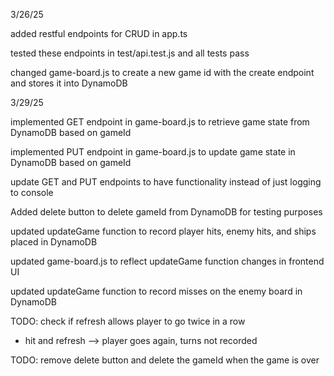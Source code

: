 3/26/25

added restful endpoints for CRUD in app.ts

tested these endpoints in test/api.test.js and all tests pass

changed game-board.js to create a new game id with the create endpoint
and stores it into DynamoDB


3/29/25 

implemented GET endpoint in game-board.js to retrieve game state from DynamoDB based on gameId 

implemented PUT endpoint in game-board.js to update game state in DynamoDB based on gameId 

update GET and PUT endpoints to have functionality instead of just logging to console 

Added delete button to delete gameId from DynamoDB for testing purposes 

updated updateGame function to record player hits, enemy hits, and ships placed in DynamoDB  

updated game-board.js to reflect updateGame function changes in frontend UI 

updated updateGame function to record misses on the enemy board in DynamoDB 


TODO: check if refresh allows player to go twice in a row
- hit and refresh --> player goes again, turns not recorded 

TODO: remove delete button and delete the gameId when the game is over 